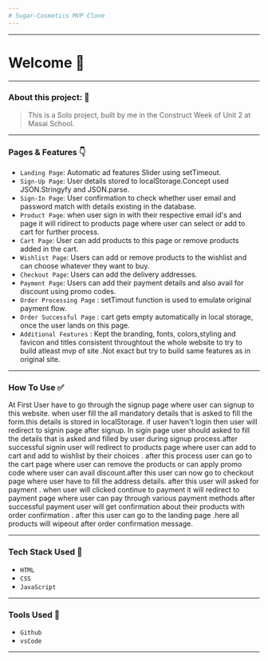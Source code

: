 ```yaml
---
# Sugar-Cosmetics MVP Clone
---
```


---
# Welcome :wave:
---

### About this project: :raised_hands:

> This is a Solo project, built by me in the Construct Week of Unit 2 at Masai School.

---




### Pages & Features :point_down:

- `Landing Page`: Automatic ad features Slider using setTimeout.
- `Sign-Up Page`: User details stored to localStorage.Concept used JSON.Stringyfy and JSON.parse.
- `Sign-In Page`: User confirmation to check whether user email and password match with details existing in the database.
- `Product Page`: when user sign in with their respective email id's and  page it will ridirect to products page where user can select or add to cart for further process.
- `Cart Page`: User can add products to this page or remove products added in the cart.
- `Wishlist Page`: Users can add or remove products to the wishlist and can choose whatever they  want to buy.
- `Checkout Page`: Users can add the delivery addresses.
- `Payment Page`: Users can add their payment details and also avail for discount using promo codes.
- `Order Processing Page` : setTimout function is used to emulate original payment flow.
- `Order Successful Page` : cart gets empty automatically in local storage, once the user lands on this page.
- `Additional Features` : Kept the branding, fonts, colors,styling and favicon and titles consistent throughtout the whole website to try to build atleast mvp of site .Not exact but try to build same features as in original site.

---




### How To Use ✅

At First User have to go through the signup page where user can signup to this website.  when user fill the all mandatory details that is asked to fill the form.this details is stored in localStorage.
if user haven't login then user will redirect to signin page after signup. In sigin page user should asked to fill the details that is asked and filled by user during signup process.after successful signin user will redirect to products page where user can add to cart and add to wishlist by their choices . after this process user can go to the cart page where user can remove the products or can apply promo code where user can avail discount.after this user  can now go to checkout page where user have to fill the address details. after this user will asked for payment . when user will clicked continue to payment it will redirect to payment page where user can pay through  various payment methods after successful payment user will get confirmation about their products with order confirmation . after this user can go to the landing page .here all products will wipeout after order confirmation message.

---

### Tech Stack Used :wrench:

- `HTML`
- `CSS`
- `JavaScript`

---
### Tools Used 🔧
- `Github`
- `vsCode`

---













